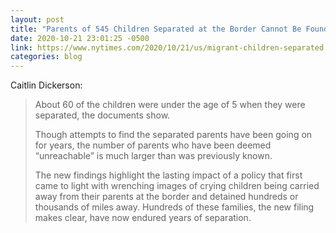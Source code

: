 ```yaml
---
layout: post
title: "Parents of 545 Children Separated at the Border Cannot Be Found"
date: 2020-10-21 23:01:25 -0500
link: https://www.nytimes.com/2020/10/21/us/migrant-children-separated.html
categories: blog
---
```

Caitlin Dickerson:

>About 60 of the children were under the age of 5 when they were separated, the documents show.
>
>Though attempts to find the separated parents have been going on for years, the number of parents who have been deemed “unreachable” is much larger than was previously known.
>
>The new findings highlight the lasting impact of a policy that first came to light with wrenching images of crying children being carried away from their parents at the border and detained hundreds or thousands of miles away. Hundreds of these families, the new filing makes clear, have now endured years of separation.
